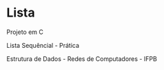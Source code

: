 # Lista
Projeto em C

Lista Sequêncial - Prática

Estrutura de Dados - Redes de Computadores - IFPB
